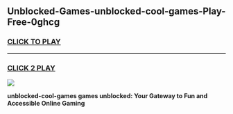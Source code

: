
## Unblocked-Games-unblocked-cool-games-Play-Free-0ghcg
<h3>
<a href="https://premium76.site?title=unblocked-cool-games&ref=09A">CLICK TO PLAY</a></h3>
<hr>

<h3>
<a href="https://premium76.site?title=unblocked-cool-games&ref=09A">CLICK 2 PLAY</a>
  
</h3>

<a href="https://premium76.site?title=unblocked-cool-games&ref=09A"><img src="https://clearcache.store/games.png"></a>


**unblocked-cool-games games unblocked: Your Gateway to Fun and Accessible Online Gaming**
